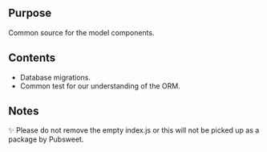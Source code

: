 ## Purpose

Common source for the model components.

## Contents

- Database migrations.
- Common test for our understanding of the ORM.

## Notes

:sparkles: Please do not remove the empty index.js or this will not be picked up as a package by Pubsweet.
